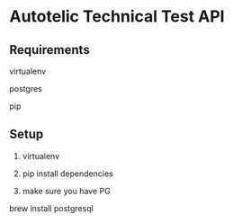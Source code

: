 # Autotelic Technical Test API

## Requirements

virtualenv

postgres

pip

## Setup

1) virtualenv

2) pip install dependencies

3) make sure you have PG

brew install postgresql
